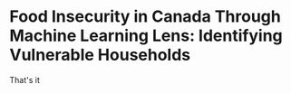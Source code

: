 # Food Insecurity in Canada Through Machine Learning Lens: Identifying Vulnerable Households

That's it
